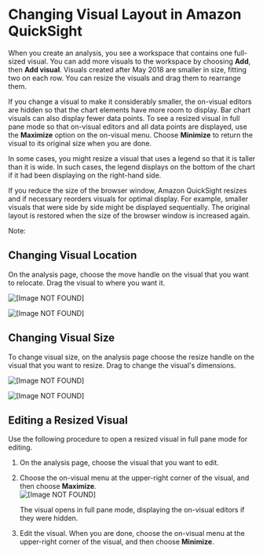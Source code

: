 # Changing Visual Layout in Amazon QuickSight<a name="changing-visual-layout"></a>

When you create an analysis, you see a workspace that contains one full\-sized visual\. You can add more visuals to the workspace by choosing **Add**, then **Add visual**\. Visuals created after May 2018 are smaller in size, fitting two on each row\. You can resize the visuals and drag them to rearrange them\. 

If you change a visual to make it considerably smaller, the on\-visual editors are hidden so that the chart elements have more room to display\. Bar chart visuals can also display fewer data points\. To see a resized visual in full pane mode so that on\-visual editors and all data points are displayed, use the **Maximize** option on the on\-visual menu\. Choose **Minimize** to return the visual to its original size when you are done\.

In some cases, you might resize a visual that uses a legend so that it is taller than it is wide\. In such cases, the legend displays on the bottom of the chart if it had been displaying on the right\-hand side\.

If you reduce the size of the browser window, Amazon QuickSight resizes and if necessary reorders visuals for optimal display\. For example, smaller visuals that were side by side might be displayed sequentially\. The original layout is restored when the size of the browser window is increased again\.

Note: 

## Changing Visual Location<a name="change-visual-location"></a>

On the analysis page, choose the move handle on the visual that you want to relocate\. Drag the visual to where you want it\.

![\[Image NOT FOUND\]](http://docs.aws.amazon.com/quicksight/latest/user/images/visual-handle.png)

![\[Image NOT FOUND\]](http://docs.aws.amazon.com/quicksight/latest/user/images/visual-move.png)

## Changing Visual Size<a name="change-visual-size"></a>

To change visual size, on the analysis page choose the resize handle on the visual that you want to resize\. Drag to change the visual's dimensions\.

![\[Image NOT FOUND\]](http://docs.aws.amazon.com/quicksight/latest/user/images/visual-resize.png)

![\[Image NOT FOUND\]](http://docs.aws.amazon.com/quicksight/latest/user/images/visual-resized.png)

## Editing a Resized Visual<a name="edit-a-resized-visual"></a>

Use the following procedure to open a resized visual in full pane mode for editing\.

1. On the analysis page, choose the visual that you want to edit\.

1. Choose the on\-visual menu at the upper\-right corner of the visual, and then choose **Maximize**\.  
![\[Image NOT FOUND\]](http://docs.aws.amazon.com/quicksight/latest/user/images/maximize.png)

   The visual opens in full pane mode, displaying the on\-visual editors if they were hidden\.

1. Edit the visual\. When you are done, choose the on\-visual menu at the upper\-right corner of the visual, and then choose **Minimize**\.